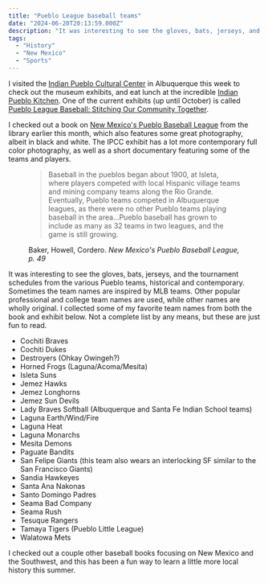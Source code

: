 ```yaml
---
title: "Pueblo League baseball teams"
date: "2024-06-20T20:13:59.000Z"
description: "It was interesting to see the gloves, bats, jerseys, and the tournament schedules from the various Pueblo teams, historical and contemporary."
tags: 
  - "History"
  - "New Mexico"
  - "Sports"
---
```


I visited the [Indian Pueblo Cultural Center](https://indianpueblo.org/) in Albuquerque this week to check out the museum exhibits, and eat lunch at the incredible [Indian Pueblo Kitchen](https://indianpueblokitchen.org/). One of the current exhibits (up until October) is called [Pueblo League Baseball: Stitching Our Community Together](https://indianpueblo.org/current_exhibitions/pueblo-baseball-stitching-our-community-together/).

I checked out a book on [New Mexico's Pueblo Baseball League](https://www.arcadiapublishing.com/products/9781467132800/?queryID=b3c8bf6f359a384661bd7f14aaf432b7&objectID=9781467132800&insightsIndex=arcadia-publishing_products) from the library earlier this month, which also features some great photography, albeit in black and white. The IPCC exhibit has a lot more contemporary full color photography, as well as a short documentary featuring some of the teams and players.

<figure>
 <blockquote>
  <p>Baseball in the pueblos began about 1900, at Isleta, where players competed with local Hispanic village teams and mining company teams along the Rio Grande. Eventually, Pueblo teams competed in Albuquerque leagues, as there were no other Pueblo teams playing baseball in the area…Pueblo baseball has grown to include as many as 32 teams in two leagues, and the game is still growing.</p>
 </blockquote>
 <figcaption> Baker, Howell, Cordero. <cite>New Mexico's Pueblo Baseball League, p. 49</cite></figcaption>
</figure>

It was interesting to see the gloves, bats, jerseys, and the tournament schedules from the various Pueblo teams, historical and contemporary. Sometimes the team names are inspired by MLB teams. Other popular professional and college team names are used, while other names are wholly original. I collected some of my favorite team names from both the book and exhibit below. Not a complete list by any means, but these are just fun to read.

- Cochiti Braves
- Cochiti Dukes
- Destroyers (Ohkay Owingeh?)
- Horned Frogs (Laguna/Acoma/Mesita)
- Isleta Suns
- Jemez Hawks
- Jemez Longhorns
- Jemez Sun Devils
- Lady Braves Softball (Albuquerque and Santa Fe Indian School teams)
- Laguna Earth/Wind/Fire
- Laguna Heat
- Laguna Monarchs
- Mesita Demons
- Paguate Bandits
- San Felipe Giants (this team also wears an interlocking SF similar to the San Francisco Giants)
- Sandia Hawkeyes
- Santa Ana Nakonas
- Santo Domingo Padres
- Seama Bad Company
- Seama Rush
- Tesuque Rangers
- Tamaya Tigers (Pueblo Little League)
- Walatowa Mets

I checked out a couple other baseball books focusing on New Mexico and the Southwest, and this has been a fun way to learn a little more local history this summer.

